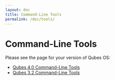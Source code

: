 ```yaml
---
layout: doc
title: Command-Line Tools
permalink: /doc/tools/
---
```


Command-Line Tools
==================

Please see the page for your version of Qubes OS:

 * [Qubes 4.0 Command-Line Tools](/doc/tools/4.0)
 * [Qubes 3.2 Command-Line Tools](/doc/tools/3.2)
